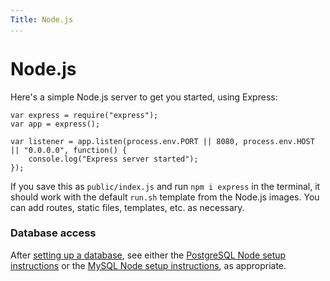```yaml
---
Title: Node.js
...
```


# Node.js

Here's a simple Node.js server to get you started, using Express:

```node
var express = require("express");
var app = express();

var listener = app.listen(process.env.PORT || 8080, process.env.HOST || "0.0.0.0", function() {
    console.log("Express server started");
});
```

If you save this as `public/index.js` and run `npm i express` in the terminal, it should work with the default `run.sh` template from the Node.js images. You can add routes, static files, templates, etc. as necessary.

### Database access

After [setting up a database](/databases/quick-start.md), see either the [PostgreSQL Node setup instructions](/databases/postgresql.md#node) or the [MySQL Node setup instructions](/databases/mysql.md#node), as appropriate.
